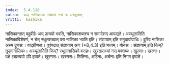 ```yaml
---
index:  5.4.118
sutra:  अञ् नासिकायाः संज्ञायां नसं च अस्थूलात्
vritti:  kashika 
---
```


नासिकान्तात् बहुव्रीहेः अच् प्रत्ययो भवति, नासिकाशब्दश्च न समादेशम् आपद्यते। अस्थूलातिति नासिकाविशेषणं, न चेत् स्थूलशब्दात् परा नासिका भवति इति। संज्ञायाम् इति समुदायोपाधिः। द्रुरिव नासिका अस्य द्रुणसः। वाद्ग्रीणसः। पूर्वपदात् संज्ञायाम् अगः (*8,4.3) इति णत्वम्। गोनसः। संज्ञायाम् इति किम्? तुङ्गनासिकः। अस्थूलातिति किम्? स्थूलनासिको वराहः। खुरखराभ्यां नस् वक्तव्यः। खुरणाः। खरणाः। पक्षे ऽच्प्रत्ययो ऽपि इष्यते। खुरणसः। खरणसः। शितिनाः, अहिनाः, अर्चनाः इति निगम इष्यते।

